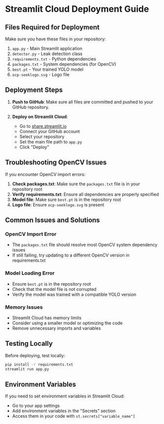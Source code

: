 # Streamlit Cloud Deployment Guide

## Files Required for Deployment

Make sure you have these files in your repository:

1. `app.py` - Main Streamlit application
2. `detector.py` - Leak detection class
3. `requirements.txt` - Python dependencies
4. `packages.txt` - System dependencies (for OpenCV)
5. `best.pt` - Your trained YOLO model
6. `ocp-seeklogo.svg` - Logo file

## Deployment Steps

1. **Push to GitHub**: Make sure all files are committed and pushed to your GitHub repository.

2. **Deploy on Streamlit Cloud**:
   - Go to [share.streamlit.io](https://share.streamlit.io)
   - Connect your GitHub account
   - Select your repository
   - Set the main file path to `app.py`
   - Click "Deploy"

## Troubleshooting OpenCV Issues

If you encounter OpenCV import errors:

1. **Check packages.txt**: Make sure the `packages.txt` file is in your repository root
2. **Verify requirements.txt**: Ensure all dependencies are properly specified
3. **Model file**: Make sure `best.pt` is in the repository root
4. **Logo file**: Ensure `ocp-seeklogo.svg` is present

## Common Issues and Solutions

### OpenCV Import Error
- The `packages.txt` file should resolve most OpenCV system dependency issues
- If still failing, try updating to a different OpenCV version in requirements.txt

### Model Loading Error
- Ensure `best.pt` is in the repository root
- Check that the model file is not corrupted
- Verify the model was trained with a compatible YOLO version

### Memory Issues
- Streamlit Cloud has memory limits
- Consider using a smaller model or optimizing the code
- Remove unnecessary imports and variables

## Testing Locally

Before deploying, test locally:

```bash
pip install -r requirements.txt
streamlit run app.py
```

## Environment Variables

If you need to set environment variables in Streamlit Cloud:
- Go to your app settings
- Add environment variables in the "Secrets" section
- Access them in your code with `st.secrets["variable_name"]`
